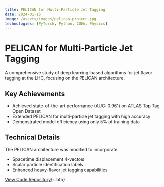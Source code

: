 ```yaml
---
title: PELICAN for Multi-Particle Jet Tagging
date: 2024-01-15
image: /assets/images/pelican-project.jpg
technologies: [PyTorch, Python, CUDA, Physics]
---
```


# PELICAN for Multi-Particle Jet Tagging

A comprehensive study of deep learning-based algorithms for jet flavor tagging at the LHC, focusing on the PELICAN architecture.

## Key Achievements

- Achieved state-of-the-art performance (AUC: 0.961) on ATLAS Top Tag Open Dataset
- Extended PELICAN for multi-particle jet tagging with high accuracy
- Demonstrated model efficiency using only 5% of training data

## Technical Details

The PELICAN architecture was modified to incorporate:
- Spacetime displacement 4-vectors
- Scalar particle identification labels
- Enhanced heavy-flavor jet tagging capabilities

[View Code Repository](https://github.com/yourusername/pelican-project){: .btn}
